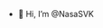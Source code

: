 - 👋 Hi, I’m @NasaSVK
<!---
NasaSVK/NasaSVK is a ✨ special ✨ repository because its `README.md` (this file) appears on your GitHub profile.
You can click the Preview link to take a look at your changes.
--->
